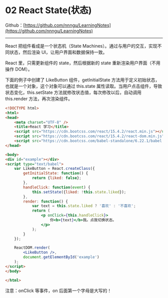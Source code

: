 # 02 React State(状态)

Github：[https://github.com/nnngu/LearningNotes](https://github.com/nnngu/LearningNotes)

---

React 把组件看成是一个状态机（State Machines）。通过与用户的交互，实现不同状态，然后渲染 UI，让用户界面和数据保持一致。

React 里，只需更新组件的 state，然后根据新的 state 重新渲染用户界面（不用操作 DOM）。

下面的例子中创建了 LikeButton 组件，getInitialState 方法用于定义初始状态，也就是一个对象，这个对象可以通过 this.state 属性读取。当用户点击组件，导致状态变化，this.setState 方法就修改状态值，每次修改以后，自动调用 this.render 方法，再次渲染组件。

```html
<!DOCTYPE html>
<html>
<head>
    <meta charset="UTF-8" />
    <title>React 学习</title>
    <script src="https://cdn.bootcss.com/react/15.4.2/react.min.js"></script>
    <script src="https://cdn.bootcss.com/react/15.4.2/react-dom.min.js"></script>
    <script src="https://cdn.bootcss.com/babel-standalone/6.22.1/babel.min.js"></script>
</head>

<body>
<div id="example"></div>
<script type="text/babel">
    var LikeButton = React.createClass({
        getInitialState: function() {
            return {liked: false};
        },
        handleClick: function(event) {
            this.setState({liked: !this.state.liked});
        },
        render: function() {
            var text = this.state.liked ? '喜欢' : '不喜欢';
            return (
                <p onClick={this.handleClick}>
                    你<b>{text}</b>我。点我切换状态。
                </p>
            );
        }
    });

    ReactDOM.render(
        <LikeButton />,
        document.getElementById('example')
    );
</script>
</body>

</html>
```

注意：onClick 等事件，on 后面第一个字母是大写的！